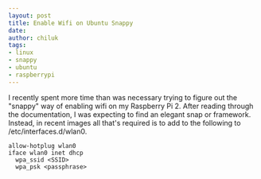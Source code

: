 ```yaml
---
layout: post
title: Enable Wifi on Ubuntu Snappy
date: 
author: chiluk
tags:
- linux
- snappy
- ubuntu
- raspberrypi
---
```


I recently spent more time than was necessary trying to figure out the "snappy" way of enabling wifi on my Raspberry Pi 2.  After reading through the documentation, I was expecting to find an elegant snap or framework.  Instead, in recent images all that's required is to add to the following to /etc/interfaces.d/wlan0.

	allow-hotplug wlan0
	iface wlan0 inet dhcp
	  wpa_ssid <SSID>
	  wpa_psk <passphrase>

